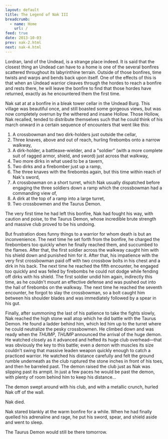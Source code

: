```yaml
---
layout: default
title: The Legend of Nak III
breadcrumb:
  - name: Home
    url: /
feed: true
date: 2013-10-03
prev: nak-2.html
next: nak-4.html
---
```

Lordran, land of the Undead, is a strange place indeed.  It is said that the closest thing an Undead can have to a home is one of the several bonfires scattered throughout its labyrinthine terrain.  Outside of those bonfires, time twists and warps and bends back upon itself.  One of the effects of this is that when an Undead warrior cleaves through the hordes to reach a bonfire and rests there, he will leave the bonfire to find that those hordes have returned, exactly as he encountered them the first time.

Nak sat at at a bonfire in a bleak tower cellar in the Undead Burg.  This village was beautiful once, and still boasted some gorgeous views, but was now completely overrun by the withered and insane Hollow.  Those Hollow, Nak recalled, tended to distribute themselves such that he could think of his march onward in a certain sequence of encounters that went like this:

1) A crossbowman and two dirk-holders just outside the cellar,
2) Three knaves, above and out of reach, hurling firebombs onto a narrow walkway,
3) A dirk-holder, a battleaxe-wielder, and a "soldier" (with a more complete suit of ragged armor, shield, and sword) just across that walkway,
4) Two more dirks in what used to be a tavern,
5) Two dirks and a firebomber just up a ramp,
6) The three knaves with the firebombs again, but this time within reach of Nak's sword,
7) A crossbowman on a short turret, which Nak usually dispatched before engaging the three soldiers down a ramp which the crossbowman had a commanding view of,
8) A dirk at the top of a ramp into a large turret,
9) Two crossbowmen and the Taurus Demon.

The very first time he had left this bonfire, Nak had fought his way, with caution and poise, to the Taurus Demon, whose incredible brute strength and massive club proved to be his undoing.

But frustration does funny things to a warrior for whom death is but an inconvenience.  The next time he set forth from the bonfire, he charged the firebombers too quickly when he finally reached them, and succumbed to the flames.  After that, the first soldier across the walkway caught him with his shield down and punished him for it.  After that, his impatience with the very first crossbowman paid off with two crossbow bolts in his chest and a dirk in his back.  The next time he reached the fifth encounter, he engaged too quickly and was felled by firebombs he could not dodge while fending off dirks with his shield.  The first soldier undid him again, indirectly this time, as he couldn't mount an effective defense and was pushed out into the hail of firebombs on the walkway.  The next time he reached the seventh encounter, he forgot to slay the crossbowman, so a bolt caught him between his shoulder blades and was immediately followed by a spear in his gut.

Finally, after summoning the last of his patience to take the fights slowly, Nak reached the high stone wall atop which he did battle with the Taurus Demon.  He found a ladder behind him, which led him up to the turret where he could neutralize the pesky crossbowmen.  He climbed down and was ready when the *THUMP*, *THUMP* announced the arrival of the huge demon.  He watched closely as it advanced and hefted its huge club overhead—that was obviously the key to this battle; even a demon with muscles its size couldn't swing that massive leaden weapon quickly enough to catch a practiced warrior.  He watched his distance carefully and felt the ground rumble underneath as the club ruptured the stone inches in front of his toes, and then he barreled past.  The demon raised the club just as Nak was slipping past its armpit.  In just a few paces he would be past the demon, with plenty of room behind him to keep his distance...

The demon swept around with his club, and with a metallic crunch, hurled Nak off of the wall.

Nak died.

Nak stared blankly at the warm bonfire for a while.  When he had finally quelled his adrenaline and rage, he put his sword, spear, and shield aside and went to sleep.

The Taurus Demon would still be there tomorrow.

